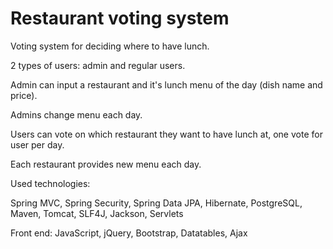 # Restaurant voting system
Voting system for deciding where to have lunch.

2 types of users: admin and regular users.

Admin can input a restaurant and it's lunch menu of the day (dish name and price).

Admins change menu each day.

Users can vote on which restaurant they want to have lunch at, one vote for user per day.

Each restaurant provides new menu each day.

Used technologies:

Spring MVC, Spring Security, Spring Data JPA, Hibernate, PostgreSQL, Maven, Tomcat, SLF4J, Jackson, Servlets

Front end: JavaScript, jQuery, Bootstrap, Datatables, Ajax
